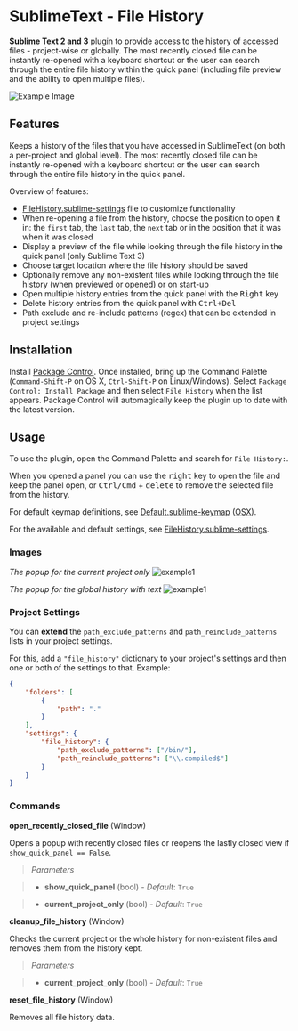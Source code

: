 # SublimeText - File History #

**Sublime Text 2 and 3** plugin to provide access to the history of accessed files - project-wise or globally. The most recently closed file can be instantly re-opened with a keyboard shortcut or the user can search through the entire file history within the quick panel (including file preview and the ability to open multiple files).

![Example Image][img2]


## Features ##

Keeps a history of the files that you have accessed in SublimeText (on both a per-project and global level). The most recently closed file can be instantly re-opened with a keyboard shortcut or the user can search through the entire file history in the quick panel.

Overview of features:

* [FileHistory.sublime-settings][] file to customize functionality
* When re-opening a file from the history, choose the position to open it in: the `first` tab, the `last` tab, the `next` tab or in the position that it was when it was closed
* Display a preview of the file while looking through the file history in the quick panel (only Sublime Text 3)
* Choose target location where the file history should be saved
* Optionally remove any non-existent files while looking through the file history (when previewed or opened) or on start-up
* Open multiple history entries from the quick panel with the <kbd>Right</kbd> key
* Delete history entries from the quick panel with <kbd>Ctrl+Del</kbd>
* Path exclude and re-include patterns (regex) that can be extended in project settings


## Installation ##

Install [Package Control][pck-ctrl]. Once installed, bring up the Command Palette (`Command-Shift-P` on OS X, `Ctrl-Shift-P` on Linux/Windows). Select `Package Control: Install Package` and then select `File History` when the list appears. Package Control will automagically keep the plugin up to date with the latest version.


## Usage ##

To use the plugin, open the Command Palette and search for `File History:`.

When you opened a panel you can use the <kbd>right</kbd> key to open the file and keep the panel open, or <kbd>Ctrl/Cmd</kbd> + <kbd>delete</kbd> to remove the selected file from the history.

For default keymap definitions, see [Default.sublime-keymap][keymap] ([OSX][keymap-osx]).

For the available and default settings, see [FileHistory.sublime-settings][].

### Images ###

*The popup for the current project only*
![example1][img1]

*The popup for the global history with text*
![example1][img2]

### Project Settings ###

You can **extend** the `path_exclude_patterns` and `path_reinclude_patterns` lists in your project settings.

For this, add a `"file_history"` dictionary to your project's settings and then one or both of the settings to that. Example:

```json
{
    "folders": [
        {
            "path": "."
        }
    ],
    "settings": {
        "file_history": {
            "path_exclude_patterns": ["/bin/"],
            "path_reinclude_patterns": ["\\.compiled$"]
        }
    }
}
```

### Commands ###

**open_recently_closed_file** (Window)

Opens a popup with recently closed files or reopens the lastly closed view if `show_quick_panel == False`.

>   *Parameters*

>   - **show_quick_panel** (bool) - *Default*: `True`

>   - **current_project_only** (bool) - *Default*: `True`

**cleanup_file_history** (Window)

Checks the current project or the whole history for non-existent files and removes them from the history kept.

>   *Parameters*

>   - **current_project_only** (bool) - *Default*: `True`

**reset_file_history** (Window)

Removes all file history data.


[github]: https://github.com/FichteFoll/sublimetext-filehistory "Github.com: FichteFoll/sublime-filehistory"
[pck-ctrl]: http://wbond.net/sublime_packages/package_control "Sublime Package Control by wbond"

[FileHistory.sublime-settings]: FileHistory.sublime-settings

[keymap]: Default.sublime-keymap "Default.sublime-keymap"
[keymap-osx]: Default%20%28OSX%29.sublime-keymap "Default (OSX).sublime-keymap"

[img1]: http://i.imgur.com/B5ViHHv.png
[img2]: http://i.imgur.com/y40CEFo.png
